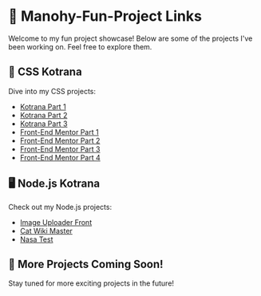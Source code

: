 # 🌟 **Manohy-Fun-Project Links**

Welcome to my fun project showcase! Below are some of the projects I've been working on. Feel free to explore them.

## 🎨 **CSS Kotrana**
Dive into my CSS projects:

- [Kotrana Part 1](https://kotrana-part-1.netlify.app/)
- [Kotrana Part 2](https://kotrana-part-2.netlify.app/)
- [Kotrana Part 3](https://kotrana-part-3.netlify.app/)
- [Front-End Mentor Part 1](https://front-end-mentor-part-1.netlify.app/)
- [Front-End Mentor Part 2](https://front-end-mentor-part-2.netlify.app/)
- [Front-End Mentor Part 3](https://front-end-mentor-part-3.netlify.app/)
- [Front-End Mentor Part 4](https://front-end-mentor-part-4.netlify.app/)

## 🖥️ **Node.js Kotrana**
Check out my Node.js projects:

- [Image Uploader Front](https://image-uploader-front-six.vercel.app/)
- [Cat Wiki Master](https://cat-wiki-master-seven.vercel.app/)
- [Nasa Test](https://github.com/manohySr/NasaTest/)

## 🚀 **More Projects Coming Soon!**
Stay tuned for more exciting projects in the future!
